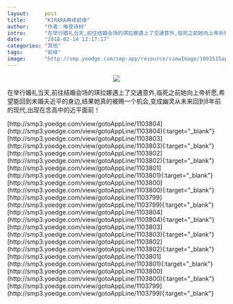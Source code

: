 ```yaml
---
layout:     post
title:      "KIRARA再续前缘"
author:     "作者：唯登诗树"
intro:      "在举行婚礼当天,前往结婚会场的琪拉娜遇上了交通意外,临死之前她向上帝祈愿,希望能回到未婚夫近平的身边,结果她真的被赐一个机会,变成幽灵从未来回到8年前的现代,出现在念高中的近平面前！"
date:       "2018-02-14 12:17:17"
categories: "其他"
tags:       "前缘"
image:      "http://smp.yoedge.com/smp-app/resource/viewImage/1003515appline.png"
---
```

<div style="text-align: center">
<p><img src="http://smp.yoedge.com/smp-app/resource/viewImage/1003515appline.png"/></p>
</div>
<p class="post-meta">
<span>在举行婚礼当天,前往结婚会场的琪拉娜遇上了交通意外,临死之前她向上帝祈愿,希望能回到未婚夫近平的身边,结果她真的被赐一个机会,变成幽灵从未来回到8年前的现代,出现在念高中的近平面前！</span>
</p>
[http://smp3.yoedge.com/view/gotoAppLine/1103804](http://smp3.yoedge.com/view/gotoAppLine/1103804){:target="_blank"}
[http://smp3.yoedge.com/view/gotoAppLine/1103803](http://smp3.yoedge.com/view/gotoAppLine/1103803){:target="_blank"}
[http://smp3.yoedge.com/view/gotoAppLine/1103802](http://smp3.yoedge.com/view/gotoAppLine/1103802){:target="_blank"}
[http://smp3.yoedge.com/view/gotoAppLine/1103801](http://smp3.yoedge.com/view/gotoAppLine/1103801){:target="_blank"}
[http://smp3.yoedge.com/view/gotoAppLine/1103800](http://smp3.yoedge.com/view/gotoAppLine/1103800){:target="_blank"}
[http://smp3.yoedge.com/view/gotoAppLine/1103799](http://smp3.yoedge.com/view/gotoAppLine/1103799){:target="_blank"}
[http://smp3.yoedge.com/view/gotoAppLine/1103804](http://smp3.yoedge.com/view/gotoAppLine/1103804){:target="_blank"}
[http://smp3.yoedge.com/view/gotoAppLine/1103803](http://smp3.yoedge.com/view/gotoAppLine/1103803){:target="_blank"}
[http://smp3.yoedge.com/view/gotoAppLine/1103802](http://smp3.yoedge.com/view/gotoAppLine/1103802){:target="_blank"}
[http://smp3.yoedge.com/view/gotoAppLine/1103801](http://smp3.yoedge.com/view/gotoAppLine/1103801){:target="_blank"}
[http://smp3.yoedge.com/view/gotoAppLine/1103800](http://smp3.yoedge.com/view/gotoAppLine/1103800){:target="_blank"}
[http://smp3.yoedge.com/view/gotoAppLine/1103799](http://smp3.yoedge.com/view/gotoAppLine/1103799){:target="_blank"}


